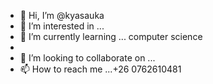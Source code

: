 - 👋 Hi, I’m @kyasauka
- 👀 I’m interested in ...
- 🌱 I’m currently learning ... computer science
- 
- 💞️ I’m looking to collaborate on ...
- 📫 How to reach me ...+26 0762610481

<!--
kyasauka/kyasauka is a ✨ special ✨ repository because its `README.md` (this file) appears on your GitHub profile.
You can click the Preview link to take a look at your changes.
--->
